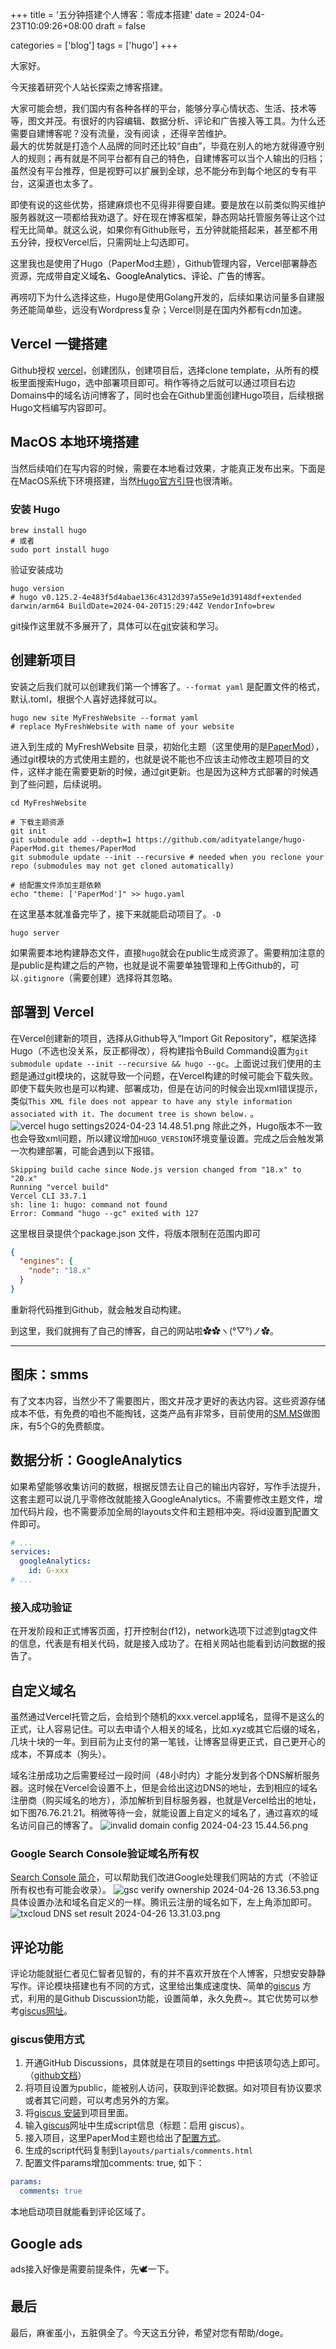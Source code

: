 +++
title = '五分钟搭建个人博客：零成本搭建'
date = 2024-04-23T10:09:26+08:00
draft = false

categories = ['blog']
tags = ['hugo']
+++

大家好。 
    
今天接着研究个人站长探索之博客搭建。

大家可能会想，我们国内有各种各样的平台，能够分享心情状态、生活、技术等等，图文并茂。有很好的内容编辑、数据分析、评论和广告接入等工具。为什么还需要自建博客呢？没有流量，没有阅读	，还得辛苦维护。     
最大的优势就是打造个人品牌的同时还比较“自由”，毕竟在别人的地方就得遵守别人的规则；再有就是不同平台都有自己的特色，自建博客可以当个人输出的归档；虽然没有平台推荐，但是视野可以扩展到全球，总不能分布到每个地区的专有平台，这渠道也太多了。

<!-- ## 整体流程 -->
即使有说的这些优势，搭建麻烦也不见得非得要自建。要是放在以前类似购买维护服务器就这一项都给我劝退了。好在现在博客框架，静态网站托管服务等让这个过程无比简单。就这么说，如果你有Github账号，五分钟就能搭起来，甚至都不用五分钟，授权Vercel后，只需网址上勾选即可。

这里我也是使用了Hugo（PaperMod主题），Github管理内容，Vercel部署静态资源，完成带<font color=#000000>自定义域名、GoogleAnalytics、评论、广告</font>的博客。   

<!-- ## 搭建过程 -->
再唠叨下为什么选择这些，Hugo是使用Golang开发的，后续如果访问量多自建服务还能简单些，远没有Wordpress复杂；Vercel则是在国内外都有cdn加速。
## Vercel 一键搭建
Github授权 [vercel](https://vercel.com/)，创建团队，创建项目后，选择clone template，从所有的模板里面搜索Hugo，选中部署项目即可。稍作等待之后就可以通过项目右边Domains中的域名访问博客了，同时也会在Github里面创建Hugo项目，后续根据Hugo文档编写内容即可。

## MacOS 本地环境搭建
当然后续咱们在写内容的时候，需要在本地看过效果，才能真正发布出来。下面是在MacOS系统下环境搭建，当然[Hugo官方引导](https://gohugo.io/getting-started/quick-start/)也很清晰。
### 安装 Hugo
```shell
brew install hugo
# 或者
sudo port install hugo
```
验证安装成功
```shell
hugo version
# hugo v0.125.2-4e483f5d4abae136c4312d397a55e9e1d39148df+extended darwin/arm64 BuildDate=2024-04-20T15:29:44Z VendorInfo=brew
```
git操作这里就不多展开了，具体可以在[git](https://git-scm.com/book/en/v2/Getting-Started-Installing-Git)安装和学习。

## 创建新项目
安装之后我们就可以创建我们第一个博客了。`--format yaml` 是配置文件的格式，默认.toml，根据个人喜好选择就可以。
```shell
hugo new site MyFreshWebsite --format yaml
# replace MyFreshWebsite with name of your website
```
进入到生成的 MyFreshWebsite 目录，初始化主题（这里使用的是[PaperMod](https://github.com/adityatelange/hugo-PaperMod?tab=readme-ov-file)），通过git模块的方式使用主题的，也就是说不能也不应该主动修改主题项目的文件，这样才能在需要更新的时候，通过git更新。也是因为这种方式部署的时候遇到了些问题，后续说明。
```shell
cd MyFreshWebsite

# 下载主题资源
git init
git submodule add --depth=1 https://github.com/adityatelange/hugo-PaperMod.git themes/PaperMod
git submodule update --init --recursive # needed when you reclone your repo (submodules may not get cloned automatically)

# 给配置文件添加主题依赖
echo "theme: ['PaperMod']" >> hugo.yaml
```
在这里基本就准备完毕了，接下来就能启动项目了。`-D`
```shell
hugo server
```
如果需要本地构建静态文件，直接`hugo`就会在public生成资源了。需要稍加注意的是public是构建之后的产物，也就是说不需要单独管理和上传Github的，可以`.gitignore`（需要创建）选择将其忽略。

## 部署到 Vercel
在Vercel创建新的项目，选择从Github导入“Import Git Repository”，框架选择Hugo（不选也没关系，反正都得改），将构建指令Build Command设置为`git submodule update --init --recursive && hugo --gc`。上面说过我们使用的主题是通过git模块的，这就导致一个问题，在Vercel构建的时候可能会下载失败。即使下载失败也是可以构建、部署成功，但是在访问的时候会出现xml错误提示，类似`This XML file does not appear to have any style information associated with it. The document tree is shown below.` 。
![vercel hugo settings2024-04-23 14.48.51.png](https://s2.loli.net/2024/04/23/GM6Yor5qvhKbQe8.png)
除此之外，Hugo版本不一致也会导致xml问题，所以建议增加`HUGO_VERSION`环境变量设置。完成之后会触发第一次构建部署，可能会遇到以下报错。
```shell
Skipping build cache since Node.js version changed from "18.x" to "20.x"
Running "vercel build"
Vercel CLI 33.7.1
sh: line 1: hugo: command not found
Error: Command "hugo --gc" exited with 127
```
这里根目录提供个package.json 文件，将版本限制在范围内即可
```json
{
  "engines": {
    "node": "18.x"
  }
}
```
重新将代码推到Github，就会触发自动构建。

到这里，我们就拥有了自己的博客，自己的网站啦✿✿ヽ(°▽°)ノ✿。

----

## 图床：smms
有了文本内容，当然少不了需要图片，图文并茂才更好的表达内容。这些资源存储成本不低，有免费的咱也不能掏钱，这类产品有非常多，目前使用的[SM.MS](https://smms.app/)做图床，有5个G的免费额度。

## 数据分析：GoogleAnalytics
如果希望能够收集访问的数据，根据反馈去让自己的输出内容好，写作手法提升，这套主题可以说几乎零修改就能接入GoogleAnalytics。不需要修改主题文件，增加代码片段，也不需要添加全局的layouts文件和主题相冲突。将id设置到配置文件即可。
```yaml
# ...
services:
  googleAnalytics:
    id: G-xxx
# ...
```
### 接入成功验证
在开发阶段和正式博客页面，打开控制台(f12)，network选项下过滤到gtag文件的信息，代表是有相关代码，就是接入成功了。在相关网站也能看到访问数据的报告了。

## 自定义域名
虽然通过Vercel托管之后，会给到个随机的xxx.vercel.app域名，显得不是这么的正式，让人容易记住。可以去申请个人相关的域名，比如.xyz或其它后缀的域名，几块十块的一年。到目前为止支付的第一笔钱，让博客显得更正式，自己更开心的成本，不算成本（狗头）。

域名注册成功之后需要经过一段时间（48小时内）才能分发到各个DNS解析服务器。这时候在Vercel会设置不上，但是会给出这边DNS的地址，去到相应的域名注册商（购买域名的地方），添加解析到目标服务器，也就是Vercel给出的地址，如下图76.76.21.21。稍微等待一会，就能设置上自定义的域名了，通过喜欢的域名访问自己的博客了。
![invalid domain config 2024-04-23 15.44.56.png](https://s2.loli.net/2024/04/23/RwspDPGBC1ZJWES.png)

### Google Search Console验证域名所有权
[Search Console 简介](https://support.google.com/webmasters/answer/9128668?hl=zh-Hans&ref_topic=9128571&sjid=12333764337225485116-NC)，可以帮助我们改进Google处理我们网站的方式（不验证所有权也有可能会收录）。
![gsc verify ownership 2024-04-26 13.36.53.png](https://s2.loli.net/2024/04/26/nxkh635vLwrj2Gi.png)
具体设置办法和域名自定义的一样。腾讯云注册的域名如下，左上角添加即可。
![txcloud DNS set result 2024-04-26 13.31.03.png](https://s2.loli.net/2024/04/26/hfDXWQ86delY2w1.png)
## 评论功能
评论功能就挺仁者见仁智者见智的，有的并不喜欢开放在个人博客，只想安安静静写作。评论模块搭建也有不同的方式，这里给出集成速度快、简单的[giscus](https://giscus.app/zh-CN) 方式，利用的是Github Discussion功能，设置简单，永久免费~。其它优势可以参考[giscus网址](https://giscus.app/zh-CN)。
### giscus使用方式
1. 开通GitHub Discussions，具体就是在项目的settings 中把该项勾选上即可。（[github文档](https://docs.github.com/en/repositories/managing-your-repositorys-settings-and-features/enabling-features-for-your-repository/enabling-or-disabling-github-discussions-for-a-repository)）
1. 将项目设置为public，能被别人访问，获取到评论数据。如对项目有协议要求或者其它问题，可以考虑另外的方案。
1. 将[giscus 安装](https://github.com/apps/giscus)到项目里面。
1. 输入[giscus](https://giscus.app/zh-CN)网址中生成script信息（标题：启用 giscus）。
1. 接入项目，这里PaperMod主题也给出了[配置方式](https://adityatelange.github.io/hugo-PaperMod/posts/papermod/papermod-features/#comments)。
  1. 生成的script代码复制到`layouts/partials/comments.html`
  1. 配置文件params增加comments: true, 如下：
```yaml
params:
  comments: true
```
本地启动项目就能看到评论区域了。
## Google ads
ads接入好像是需要前提条件，先🕊一下。

## 最后
最后，麻雀虽小，五脏俱全了。今天这五分钟，希望对您有帮助/doge。
